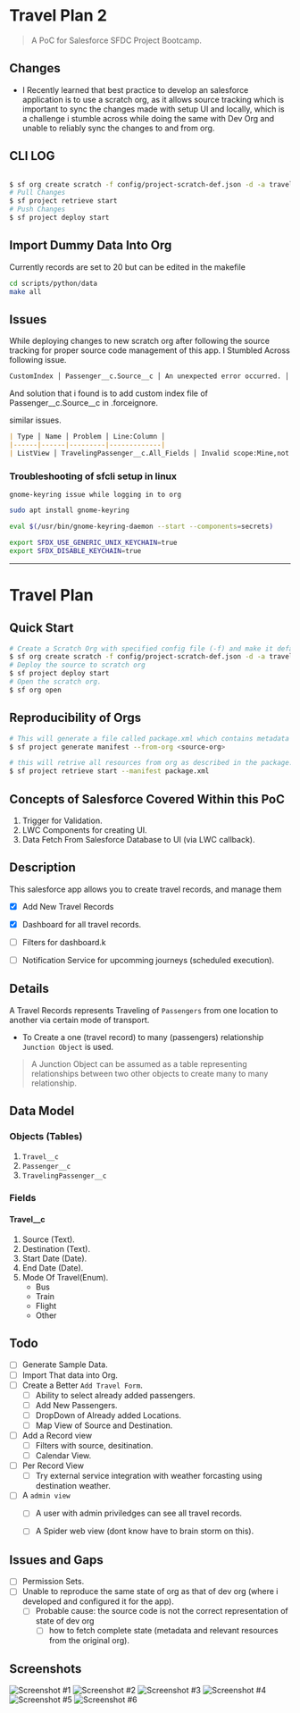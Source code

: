 # Travel Plan 2

> A PoC for Salesforce SFDC Project Bootcamp.

## Changes
- I Recently learned that best practice to develop an salesforce application is to use a scratch org, as it allows source tracking which is important to sync the changes made with setup UI and locally, which is a challenge i stumble across while doing the same with Dev Org and unable to reliably sync the changes to and from org.

## CLI LOG

```bash

$ sf org create scratch -f config/project-scratch-def.json -d -a travel_scratch -v mainApp
# Pull Changes
$ sf project retrieve start
# Push Changes
$ sf project deploy start

```
## Import Dummy Data Into Org

Currently records are set to 20 but can be edited in the makefile

```bash
cd scripts/python/data
make all
```


## Issues

While deploying changes to new scratch org after following the source tracking for proper source code management of this app.
I Stumbled Across following issue.

```markdown
CustomIndex │ Passenger__c.Source__c │ An unexpected error occurred. │ │ │ │ │ Please include this ErrorId if you │ │ │ │ │ contact support: 1692867926-70468 │ │ │ │ │ (-402318292)
```

And solution that i found is to add custom index file of Passenger__c.Source__c in .forceignore.

similar issues.

```markdown
| Type │ Name │ Problem │ Line:Column │ 
|------|------|---------|-------------|
| ListView │ TravelingPassenger__c.All_Fields │ Invalid scope:Mine,not allowed  on:TravelingPassenger__c │ (199:16) |
```


### Troubleshooting of sfcli setup in linux


`gnome-keyring issue while logging in to org`

```bash
sudo apt install gnome-keyring

eval $(/usr/bin/gnome-keyring-daemon --start --components=secrets)

export SFDX_USE_GENERIC_UNIX_KEYCHAIN=true
export SFDX_DISABLE_KEYCHAIN=true
```





---
# Travel Plan



## Quick Start

```bash
# Create a Scratch Org with specified config file (-f) and make it default (-d) and alias (-a) travel_scratch to refer in subsequent commands.
$ sf org create scratch -f config/project-scratch-def.json -d -a travel_scratch
# Deploy the source to scratch org
$ sf project deploy start
# Open the scratch org.
$ sf org open
```

## Reproducibility of Orgs

```bash
# This will generate a file called package.xml which contains metadata declaration in org.
$ sf project generate manifest --from-org <source-org>

# this will retrive all resources from org as described in the package.xml.
$ sf project retrieve start --manifest package.xml
```


## Concepts of Salesforce Covered Within this PoC

1. Trigger for Validation.
2. LWC Components for creating UI.
3. Data Fetch From Salesforce Database to UI (via LWC callback).



## Description

This salesforce app allows you to create travel records, and manage them 
- [x] Add New Travel Records
- [x] Dashboard for all travel records.
- [ ] Filters for dashboard.k
- [ ] Notification Service for upcomming journeys (scheduled execution).


## Details

A Travel Records represents Traveling of `Passengers` from one location to another via certain mode of transport.

- To Create a one (travel record) to many (passengers) relationship `Junction Object` is used.

> A Junction Object can be assumed as a table representing relationships between two other objects to create many to many relationship.

## Data Model

### Objects (Tables)

1. `Travel__c`
2. `Passenger__c`
3. `TravelingPassenger__c`


### Fields

#### Travel__c

1. Source (Text).
2. Destination (Text).
3. Start Date (Date).
4. End Date (Date).
5. Mode Of Travel(Enum).
    - Bus
    - Train
    - Flight
    - Other



## Todo

- [ ] Generate Sample Data.
- [ ] Import That data into Org.
- [ ] Create a Better `Add Travel Form`.
    - [ ] Ability to select already added passengers.
    - [ ] Add New Passengers.
    - [ ] DropDown of Already added Locations.
    - [ ] Map View of Source and Destination.

- [ ] Add a Record view
    - [ ] Filters with source, desitination.
    - [ ] Calendar View.
    
- [ ] Per Record View
    - [ ] Try external service integration with weather forcasting using destination weather.

- [ ] A `admin view`
    - [ ] A user with admin priviledges can see all travel records.
    - [ ] A Spider web view (dont know have to brain storm on this).



## Issues and Gaps
- [ ] Permission Sets.
- [ ] Unable to reproduce the same state of org as that of dev org (where i developed and configured it for the app).
    - [ ] Probable cause: the source code is not the correct representation of state of dev org
        - [ ] how to fetch complete state (metadata and relevant resources from the original org).

## Screenshots

![Screenshot #1](screenshots/travel_app.png)
![Screenshot #2](screenshots/travel_app1.png)
![Screenshot #3](screenshots/travel_app2.png)
![Screenshot #4](screenshots/travel_app3.png)
![Screenshot #5](screenshots/travel_app4.png)
![Screenshot #6](screenshots/travel_app5.png)
